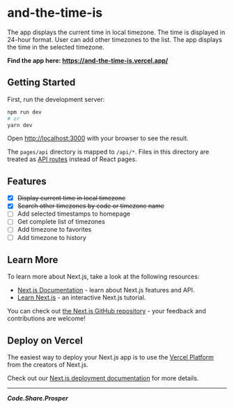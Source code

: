 # and-the-time-is

The app displays the current time in local timezone. The time is displayed in 24-hour format. User can add other timezones to the list. The app displays the time in the selected timezone.

**Find the app here: <https://and-the-time-is.vercel.app/>**

## Getting Started

First, run the development server:

```bash
npm run dev
# or
yarn dev
```

Open [http://localhost:3000](http://localhost:3000) with your browser to see the result.

The `pages/api` directory is mapped to `/api/*`. Files in this directory are treated as [API routes](https://nextjs.org/docs/api-routes/introduction) instead of React pages.

## Features

- [x] ~~Display current time in local timezone~~
- [x] ~~Search other timezones by code or timezone name~~
- [ ] Add selected timestamps to homepage
- [ ] Get complete list of timezones
- [ ] Add timezone to favorites
- [ ] Add timezone to history

## Learn More

To learn more about Next.js, take a look at the following resources:

- [Next.js Documentation](https://nextjs.org/docs) - learn about Next.js features and API.
- [Learn Next.js](https://nextjs.org/learn) - an interactive Next.js tutorial.

You can check out [the Next.js GitHub repository](https://github.com/vercel/next.js/) - your feedback and contributions are welcome!

## Deploy on Vercel

The easiest way to deploy your Next.js app is to use the [Vercel Platform](https://vercel.com/new?utm_medium=default-template&filter=next.js&utm_source=create-next-app&utm_campaign=create-next-app-readme) from the creators of Next.js.

Check out our [Next.js deployment documentation](https://nextjs.org/docs/deployment) for more details.

----
***Code.Share.Prosper***
